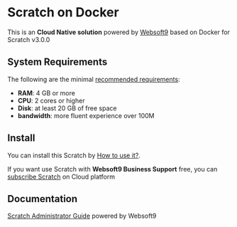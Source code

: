 # Scratch on Docker  

This is an **Cloud Native solution** powered by [Websoft9](https://www.websoft9.com) based on Docker for Scratch v3.0.0

## System Requirements

The following are the minimal [recommended requirements](https://github.com/onlyoffice/docker#recommended-system-requirements):

* **RAM**: 4 GB or more
* **CPU**: 2 cores or higher
* **Disk**: at least 20 GB of free space
* **bandwidth**: more fluent experience over 100M  

## Install

You can install this Scratch by [How to use it?](https://github.com/Websoft9/docker-library#how-to-use-it).   

If you want use Scratch with **Websoft9 Business Support** free, you can [subscribe Scratch](https://www.websoft9.com/apps) on Cloud platform

## Documentation

[Scratch Administrator Guide](https://support.websoft9.com/docs/scratch) powered by Websoft9
